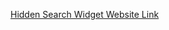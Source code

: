 [Hidden Search Widget Website Link](https://madhuram52.github.io/WebD-Mini-Projects/Hidden%20Search%20Widget/)
